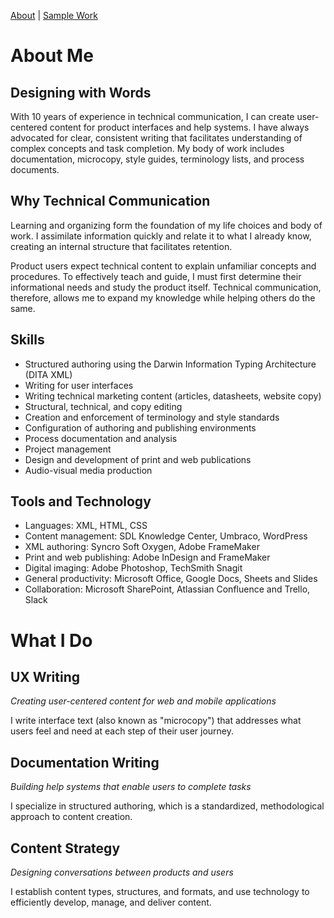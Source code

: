 [About](index.md) | [Sample Work](sample-work.md)

# About Me

## Designing with Words

With 10 years of experience in technical communication, I can create user-centered content for product interfaces and help systems. I have always advocated for clear, consistent writing that facilitates understanding of complex concepts and task completion. My body of work includes documentation, microcopy, style guides, terminology lists, and process documents.

## Why Technical Communication

Learning and organizing form the foundation of my life choices and body of work. I assimilate information quickly and relate it to what I already know, creating an internal structure that facilitates retention.

Product users expect technical content to explain unfamiliar concepts and procedures. To effectively teach and guide, I must first determine their informational needs and study the product itself. Technical communication, therefore, allows me to expand my knowledge while helping others do the same.

## Skills

- Structured authoring using the Darwin Information Typing Architecture (DITA XML)
- Writing for user interfaces
- Writing technical marketing content (articles, datasheets, website copy)
- Structural, technical, and copy editing
- Creation and enforcement of terminology and style standards
- Configuration of authoring and publishing environments
- Process documentation and analysis
- Project management
- Design and development of print and web publications
- Audio-visual media production

## Tools and Technology

- Languages: XML, HTML, CSS
- Content management: SDL Knowledge Center, Umbraco, WordPress
- XML authoring: Syncro Soft Oxygen, Adobe FrameMaker
- Print and web publishing: Adobe InDesign and FrameMaker
- Digital imaging: Adobe Photoshop, TechSmith Snagit
- General productivity: Microsoft Office, Google Docs, Sheets and Slides
- Collaboration: Microsoft SharePoint, Atlassian Confluence and Trello, Slack

# What I Do

## UX Writing

_Creating user-centered content for web and mobile applications_

I write interface text (also known as "microcopy") that addresses what users feel and need at each step of their user journey.

## Documentation Writing

_Building help systems that enable users to complete tasks_

I specialize in structured authoring, which is a standardized, methodological approach to content creation.

## Content Strategy

_Designing conversations between products and users_

I establish content types, structures, and formats, and use technology to efficiently develop, manage, and deliver content.

